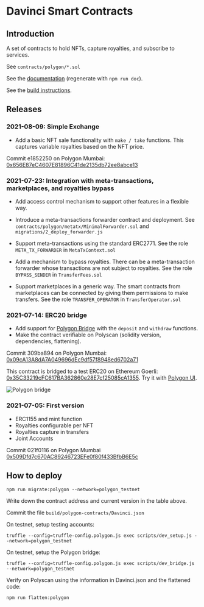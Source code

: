 # Davinci Smart Contracts

## Introduction

A set of contracts to hold NFTs, capture royalties, and subscribe to services.

See `contracts/polygon/*.sol`

See the [documentation](docs/polygon/) (regenerate with `npm run doc`).

See the [build instructions](BUILD.md).

## Releases

### 2021-08-09: Simple Exchange

- Add a basic NFT sale functionality with `make / take` functions. This captures variable royalties based on the NFT price.

Commit e1852250 on Polygon Mumbai: [0x656E87eC4607E81896C41de2135db72ee8abce13](https://mumbai.polygonscan.com/address/0x656E87eC4607E81896C41de2135db72ee8abce13)


### 2021-07-23: Integration with meta-transactions, marketplaces, and royalties bypass

- Add access control mechanism to support other features in a flexible way.

- Introduce a meta-transactions forwarder contract and deployment. See `contracts/polygon/metatx/MinimalForwarder.sol` and `migrations/2_deploy_forwarder.js`

- Support meta-transactions using the standard ERC2771. See the role `META_TX_FORWARDER` in `MetaTxContext.sol`

- Add a mechanism to bypass royalties. There can be a meta-transaction forwarder whose transactions are not subject to royalties. See the role `BYPASS_SENDER` in `TransferFees.sol`

- Support marketplaces in a generic way. The smart contracts from marketplaces can be connected by giving them permissions to make transfers. See the role `TRANSFER_OPERATOR` in `TransferOperator.sol`


### 2021-07-14: ERC20 bridge

- Add support for
  [Polygon Bridge](https://docs.matic.network/docs/develop/ethereum-matic/pos/mapping-assets/#custom-child-token)
  with the `deposit` and `withdraw` functions.
- Make the contract verifiable on Polyscan (solidity version, dependencies, flattening).

Commit 309ba894 on Polygon Mumbai:
[0x09cA13A8dA7A049696dEc9df57f8948ed6702a71](https://mumbai.polygonscan.com/address/0x09cA13A8dA7A049696dEc9df57f8948ed6702a71)

This contract is bridged to a test ERC20 on Ethereum Goerli: [0x35C33219cFC617BA362860e28E7cf25085cA1355](https://goerli.etherscan.io/address/0x35C33219cFC617BA362860e28E7cf25085cA1355). Try it with [Polygon UI](https://wallet.matic.today/bridge).

![Polygon bridge](https://user-images.githubusercontent.com/8718243/127128156-b1f9cfc1-e9cf-4a36-be4d-d4fe71f537be.png)

### 2021-07-05: First version

- ERC1155 and mint function
- Royalties configurable per NFT
- Royalties capture in transfers
- Joint Accounts

Commit 021f0116 on Polygon Mumbai
[0x509Dfd7c670AC89246723EFe0f80f433BfbB6E5c](https://mumbai.polygonscan.com/address/0x509Dfd7c670AC89246723EFe0f80f433BfbB6E5c)

## How to deploy

    npm run migrate:polygon --network=polygon_testnet

Write down the contract address and current version in the table above.

Commit the file `build/polygon-contracts/Davinci.json`

On testnet, setup testing accounts:

    truffle --config=truffle-config.polygon.js exec scripts/dev_setup.js --network=polygon_testnet

On testnet, setup the Polygon bridge:

    truffle --config=truffle-config.polygon.js exec scripts/dev_bridge.js --network=polygon_testnet

Verify on Polyscan using the information in Davinci.json and the flattened code:

    npm run flatten:polygon
